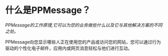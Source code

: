 # 什么是PPMessage？

*PPMessage的工作原理,它可以为您的业务做些什么以及它与其他解决方案的不同之处。*

PPMessage向您显示哪些人正在使用您的产品或访问您的网站，您可以通过行为驱动的个性化电子邮件，应用内或网页消息轻松与他们进行互动。
